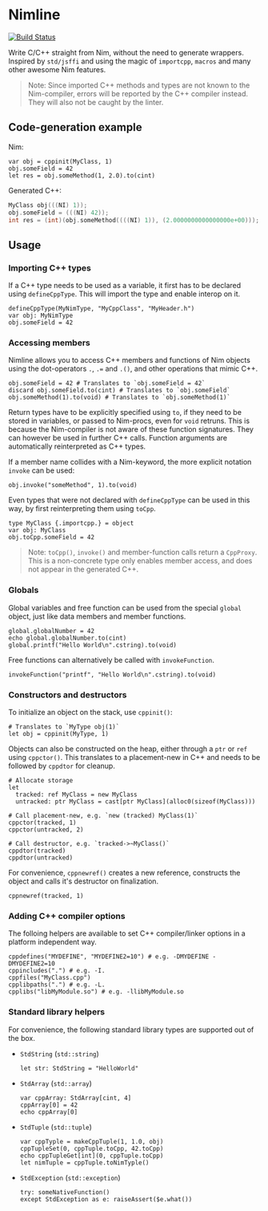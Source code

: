 # Nimline

[![Build Status](https://travis-ci.com/fragcolor-xyz/nimline.svg?branch=master)  ](https://travis-ci.com/fragcolor-xyz/nimline)

Write C/C++ straight from Nim, without the need to generate wrappers. Inspired by `std/jsffi` and using the magic of `importcpp`, `macros` and many other awesome Nim features.

> Note: Since imported C++ methods and types are not known to the Nim-compiler, errors will be reported by the C++ compiler instead. They will also not be caught by the linter.

## Code-generation example

Nim:
```nimrod
var obj = cppinit(MyClass, 1)
obj.someField = 42
let res = obj.someMethod(1, 2.0).to(cint)
```
Generated C++:
```cpp
MyClass obj(((NI) 1));
obj.someField = (((NI) 42));
int res = (int)(obj.someMethod((((NI) 1)), (2.0000000000000000e+00)));
```

## Usage

### Importing C++ types

If a C++ type needs to be used as a variable, it first has to be declared using `defineCppType`. This will import the type and enable interop on it.

```nimrod
defineCppType(MyNimType, "MyCppClass", "MyHeader.h")
var obj: MyNimType
obj.someField = 42
```

### Accessing members

Nimline allows you to access C++ members and functions of Nim objects using the dot-operators `.`, `.=` and `.()`, and other operations that mimic C++.

```nimrod
obj.someField = 42 # Translates to `obj.someField = 42`
discard obj.someField.to(cint) # Translates to `obj.someField`
obj.someMethod(1).to(void) # Translates to `obj.someMethod(1)`
```

Return types have to be explicitly specified using `to`, if they need to be stored in variables, or passed to Nim-procs, even for `void` retruns.
This is because the Nim-compiler is not aware of these function signatures. They can however be used in further C++ calls.
Function arguments are automatically reinterpreted as C++ types.

If a member name collides with a Nim-keyword, the more explicit notation `invoke` can be used:
```
obj.invoke("someMethod", 1).to(void)
```

Even types that were not declared with `defineCppType` can be used in this way, by first reinterpreting them using `toCpp`.
```nimrod
type MyClass {.importcpp.} = object
var obj: MyClass
obj.toCpp.someField = 42
```

> Note: `toCpp()`, `invoke()` and member-function calls return a `CppProxy`. This is a non-concrete type only enables member access, and does not appear in the generated C++.

### Globals

Global variables and free function can be used from the special `global` object, just like data members and member functions.

```nimrod
global.globalNumber = 42
echo global.globalNumber.to(cint)
global.printf("Hello World\n".cstring).to(void)
```

Free functions can alternatively be called with `invokeFunction`.
```nimrod
invokeFunction("printf", "Hello World\n".cstring).to(void)
```

### Constructors and destructors

To initialize an object on the stack, use `cppinit()`:

```nimrod
# Translates to `MyType obj(1)`
let obj = cppinit(MyType, 1)
```

Objects can also be constructed on the heap, either through a `ptr` or `ref` using `cppctor()`.
This translates to a placement-new in C++ and needs to be followed by `cppdtor` for cleanup.
```nimrod
# Allocate storage
let
  tracked: ref MyClass = new MyClass
  untracked: ptr MyClass = cast[ptr MyClass](alloc0(sizeof(MyClass)))

# Call placement-new, e.g. `new (tracked) MyClass(1)`
cppctor(tracked, 1)
cppctor(untracked, 2)

# Call destructor, e.g. `tracked->~MyClass()`
cppdtor(tracked)
cppdtor(untracked)
```

For convenience, `cppnewref()` creates a new reference, constructs the object and calls it's destructor on finalization.
```nimrod
cppnewref(tracked, 1)
```

### Adding C++ compiler options

The folloing helpers are available to set C++ compiler/linker options in a platform independent way.

```nimrod
cppdefines("MYDEFINE", "MYDEFINE2=10") # e.g. -DMYDEFINE -DMYDEFINE2=10
cppincludes(".") # e.g. -I.
cppfiles("MyClass.cpp")
cpplibpaths(".") # e.g. -L.
cpplibs("libMyModule.so") # e.g. -llibMyModule.so
```

### Standard library helpers

For convenience, the following standard library types are supported out of the box.

- `StdString` (`std::string`)
  ```nimrod
  let str: StdString = "HelloWorld"
  ```

- `StdArray` (`std::array`)
  ```nimrod
  var cppArray: StdArray[cint, 4]
  cppArray[0] = 42
  echo cppArray[0]
  ```

- `StdTuple` (`std::tuple`)
  ```nimrod
  var cppTyple = makeCppTuple(1, 1.0, obj)
  cppTupleSet(0, cppTuple.toCpp, 42.toCpp)
  echo cppTupleGet[int](0, cppTuple.toCpp)
  let nimTuple = cppTuple.toNimTyple()
  ```

- `StdException` (`std::exception`)
  ```nimrod
  try: someNativeFunction()
  except StdException as e: raiseAssert($e.what())
  ```
